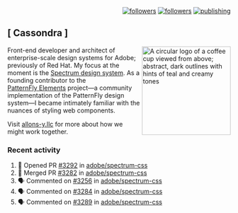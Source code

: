 <p align="right"><a rel="me" href="https://front-end.social/@castastrophe">
    <img alt="followers" title="Follow me on Mastodon" src="https://img.shields.io/mastodon/follow/109297102751309835?domain=https%3A%2F%2Ffront-end.social&label=Follow&logo=mastodon&logoColor=white&style=for-the-badge&labelColor=008080&color=006969"/></a>
  <a href="https://codepen.io/castastrophe/">
    <img alt="followers" title="Follow me on CodePen" src="https://img.shields.io/badge/23-1?color=640464&labelColor=7c007c&style=for-the-badge&logo=codepen&label=Follow"/></a>
<a href="https://castastrophe.medium.com/">
    <img alt="publishing" title="View articles on Medium" src="https://img.shields.io/badge/107-1?color=666&labelColor=444&label=subscribe&logo=medium&logoColor=white&style=for-the-badge"/></a>
</p>

## [&nbsp;Cassondra&nbsp;]

<img align="right" src="https://github-production-user-asset-6210df.s3.amazonaws.com/1840295/253016758-ba468774-1cd3-42c2-8f43-947b5eeb5edf.png" height="200" alt="A circular logo of a coffee cup viewed from above; abstract, dark outlines with hints of teal and creamy tones">

Front-end developer and architect of enterprise-scale design systems for Adobe; previously of Red Hat. My focus at the moment is the [Spectrum design system](https://github.com/adobe/spectrum-css). As a founding contributor to the [PatternFly&nbsp;Elements](https://github.com/patternfly/patternfly-elements) project&mdash;a community implementation of the PatternFly design system&mdash;I became intimately familiar with the nuances of styling web components.

Visit [allons-y.llc](http://allons-y.llc/) for more about how we might work together.

### Recent activity

<!--START_SECTION:activity-->
1. 💪 Opened PR [#3292](https://github.com/adobe/spectrum-css/pull/3292) in [adobe/spectrum-css](https://github.com/adobe/spectrum-css)
2. 🎉 Merged PR [#3282](https://github.com/adobe/spectrum-css/pull/3282) in [adobe/spectrum-css](https://github.com/adobe/spectrum-css)
3. 🗣 Commented on [#3256](https://github.com/adobe/spectrum-css/pull/3256#issuecomment-2427588072) in [adobe/spectrum-css](https://github.com/adobe/spectrum-css)
4. 🗣 Commented on [#3284](https://github.com/adobe/spectrum-css/pull/3284#issuecomment-2427587009) in [adobe/spectrum-css](https://github.com/adobe/spectrum-css)
5. 🗣 Commented on [#3289](https://github.com/adobe/spectrum-css/pull/3289#issuecomment-2427584640) in [adobe/spectrum-css](https://github.com/adobe/spectrum-css)
<!--END_SECTION:activity-->
